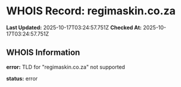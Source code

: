 # WHOIS Record: regimaskin.co.za

**Last Updated:** 2025-10-17T03:24:57.751Z
**Checked At:** 2025-10-17T03:24:57.751Z

## WHOIS Information

**error:** TLD for "regimaskin.co.za" not supported

**status:** error

